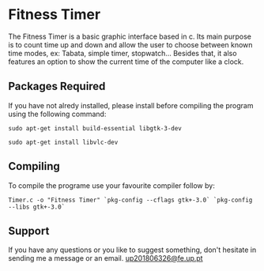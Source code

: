 # Fitness Timer
The Fitness Timer is a basic graphic interface based in c. Its main purpose is to count time up and down and allow the user to choose
between known time modes, ex: Tabata, simple timer, stopwatch... Besides that, it also features an option to show the current time of the computer like a clock.

## Packages Required
If you have not alredy installed, please install before compiling the program using the following command: 
```
sudo apt-get install build-essential libgtk-3-dev
```
```
sudo apt-get install libvlc-dev
```

## Compiling
To compile the programe use your favourite compiler follow by:
```
Timer.c -o "Fitness Timer" `pkg-config --cflags gtk+-3.0` `pkg-config --libs gtk+-3.0`
```
## Support
If you have any questions or you like to suggest something, don't hesitate in sending me a message or an email.
up201806326@fe.up.pt
